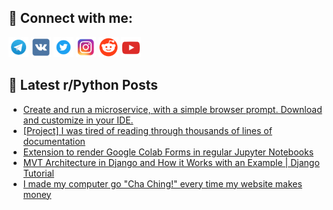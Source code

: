 ## 🔎 Connect with me:
[<img src="https://github.com/bullbesh/bullbesh/blob/main/images/Telegram.png" width="32" height="32" />](https://t.me/bullbesh)
[<img src="https://github.com/bullbesh/bullbesh/blob/main/images/VK.png" width="32" height="32" />](https://vk.com/bullbesh)
[<img src="https://github.com/bullbesh/bullbesh/blob/main/images/Twitter.png" width="32" height="32" />](https://twitter.com/bullbesh1)
[<img src="https://github.com/bullbesh/bullbesh/blob/main/images/Instagram.png" width="32" height="32" />](https://www.instagram.com/bullbesh)
[<img src="https://github.com/bullbesh/bullbesh/blob/main/images/Reddit.png" width="32" height="32" />](https://www.reddit.com/user/bullbesh)
[<img src="https://github.com/bullbesh/bullbesh/blob/main/images/YouTube.png" width="32" height="32" />](https://www.youtube.com/channel/UCtfjRs6uzgq5mfm8S06WTcg)

## 📕 Latest r/Python Posts
<!-- BLOG-POST-LIST:START -->
- [Create and run a microservice, with a simple browser prompt. Download and customize in your IDE.](https://www.reddit.com/r/Python/comments/1g5pm3z/create_and_run_a_microservice_with_a_simple/)
- [[Project] I was tired of reading through thousands of lines of documentation](https://www.reddit.com/r/Python/comments/1g5nyng/project_i_was_tired_of_reading_through_thousands/)
- [Extension to render Google Colab Forms in regular Jupyter Notebooks](https://www.reddit.com/r/Python/comments/1g5mg6y/extension_to_render_google_colab_forms_in_regular/)
- [MVT Architecture in Django and How it Works with an Example | Django Tutorial](https://www.reddit.com/r/Python/comments/1g5l7cb/mvt_architecture_in_django_and_how_it_works_with/)
- [I made my computer go &quot;Cha Ching!&quot; every time my website makes money](https://www.reddit.com/r/Python/comments/1g5f73k/i_made_my_computer_go_cha_ching_every_time_my/)
<!-- BLOG-POST-LIST:END -->
